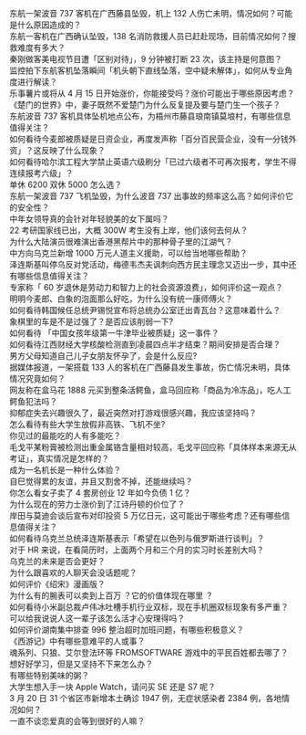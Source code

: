 东航一架波音 737 客机在广西藤县坠毁，机上 132 人伤亡未明，情况如何？可能是什么原因造成的？  
东航一客机在广西确认坠毁，138 名消防救援人员已赶赴现场，目前情况如何？搜救难度有多大？  
秦刚做客美电视节目遭「区别对待」，9 分钟被打断 23 次，该主持是何意图？  
监控拍下东航客机坠落瞬间「机头朝下直线坠落，空中疑未解体」，如何从专业角度进行解读？  
乐事薯片或将从 4 月 15 日开始涨价，你能接受吗？涨价可能出于哪些原因考虑？  
《楚门的世界》中，妻子既然不爱楚门为什么反复提及要与楚门生一个孩子？  
东航波音 737 客机具体坠机地点公布，为梧州市藤县琅南镇莫埌村，有哪些信息值得关注？  
如何看待今麦郎被质疑是日资企业，再度发声称「百分百民营企业，没有一分钱外资」？这反映了什么现象？  
如何看待哈尔滨工程大学禁止英语六级刷分「已过六级者不可再次报考，学生不得连续报考六级」？  
单休 6200 双休 5000 怎么选？  
东航一架波音 737 飞机坠毁，为什么波音 737 出事故的频率这么高？如何评价它的安全性？  
中年女领导真的会针对年轻貌美的女下属吗？  
22 考研国家线已出，大概 300W 考生没有上岸，他们该何去何从？  
为什么大陆演员很难演出香港黑帮片中的那种骨子里的江湖气？  
中方向乌克兰新增 1000 万元人道主义援助，可以给当地哪些帮助？  
泽连斯基叫停乌反对党活动，梅德韦杰夫讽刺向西方民主理念又迈出一步，其中还有哪些信息值得关注？  
专家称「 60 岁退休是劳动力和智力上的社会资源浪费」，如何评价这一观点？  
明明今麦郎、白象的泡面那么好吃，为什么没有统一康师傅火？  
如何看待韩国候任总统尹锡悦宣布将总统办公室迁出青瓦台？这意味着什么？  
象棋里的车是不是过强了？是否应该削弱一下?  
如何看待 「中国女孩年级第一牛津毕业被质疑」这一事件？  
如何看待江西财经大学核酸检测直到凌晨四点半才结束？期间安排是否合理？  
男方父母知道自己儿子女朋友怀孕了，会是什么反应?  
据媒体报道，一架搭载 133 人的客机在广西藤县发生事故，伤亡情况未明，具体情况究竟如何？  
网友称在盒马花 1888 元买到整条活鳄鱼，盒马回应称「商品为冷冻品」，吃人工鳄鱼犯法吗？  
抑郁症失去兴趣很久了，最近突然对打游戏很感兴趣，我应该坚持吗？  
怎么看待有些大学生放假非高铁、飞机不坐?  
你见过的最能吃的人有多能吃？  
毛戈平某粉膏被检测出重金属铬含量相对较高，毛戈平回应称「具体样本来源无从考证」，真实情况是怎样的？  
成为一名机长是一种什么体验？  
自巳觉得累的友谊，并且又割舍不掉，还能继续吗？  
你怎么看女子卖了 4 套房创业 12 年如今负债 1 亿？  
为什么现在的劳力士涨价到了江诗丹顿的价位了？  
岸田与莫迪会谈后宣布对印投资 5 万亿日元，这可能出于哪些考虑？还有哪些信息值得关注？  
如何看待乌克兰总统泽连斯基表示「希望在以色列与俄罗斯进行谈判」？  
对于 HR 来说，在看简历时，上面两个月和三个月的实习时长差别大吗？  
乌克兰的未来是否会更好？  
为什么跟喜欢的人聊天会没话题呢？  
如何评价《绍宋》漫画版？  
为什么有的腕表可以卖到上百万 ？它的价值体现在哪里 ？  
如何看待小米副总裁卢伟冰吐槽手机行业双标，现在手机圈双标现象有多严重？  
可以给我说说人这一辈子该怎么活才心安理得吗？  
如何评价湖南集中排查 996 整治超时加班问题，有哪些积极意义？  
《西游记》中有哪些意难平的人或事？  
魂系列、只狼、艾尔登法环等 FROMSOFTWARE 游戏中的平民百姓都去哪了？  
想好好学习，但是又坚持不下来怎么办？  
有哪些特别美味的粥？  
大学生想入手一块 Apple Watch，请问买 SE 还是 S7 呢？  
3 月 20 日 31 个省区市新增本土确诊 1947 例，无症状感染者 2384 例，各地情况如何？  
一直不谈恋爱真的会等到很好的人嘛？  
